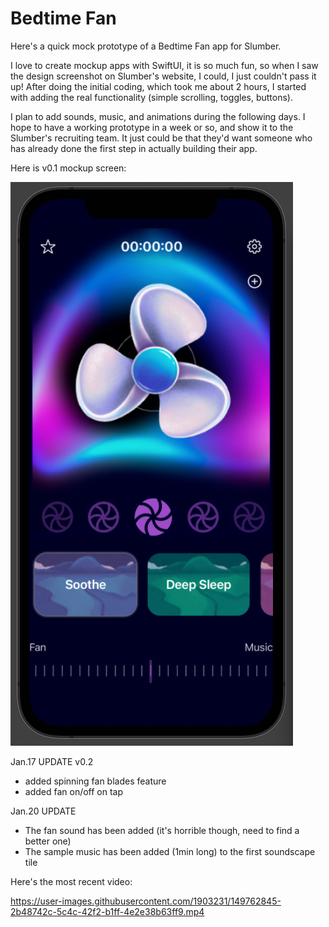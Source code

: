 # Bedtime Fan

Here's a quick mock prototype of a Bedtime Fan app for Slumber.

I love to create mockup apps with SwiftUI, it is so much fun, so when I saw the design screenshot on Slumber's website, I could, I just couldn't pass it up! After doing the initial coding, which took me about 2 hours, I started with adding the real functionality (simple scrolling, toggles, buttons).

I plan to add sounds, music, and animations during the following days. I hope to have a working prototype in a week or so, and show it to the Slumber's recruiting team. It just could be that they'd want someone who has already done the first step in actually building their app.

Here is v0.1 mockup screen:

![](https://github.com/SimpleBeat/bedtimeFanSample/blob/main/media/appScreen.png)


Jan.17 UPDATE
v0.2

- added spinning fan blades feature
- added fan on/off on tap

Jan.20 UPDATE
- The fan sound has been added (it's horrible though, need to find a better one)
- The sample music has been added (1min long) to the first soundscape tile


Here's the most recent video:

https://user-images.githubusercontent.com/1903231/149762845-2b48742c-5c4c-42f2-b1ff-4e2e38b63ff9.mp4

